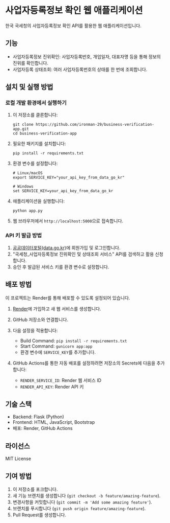 # 사업자등록정보 확인 웹 애플리케이션

한국 국세청의 사업자등록정보 확인 API를 활용한 웹 애플리케이션입니다.

## 기능

- 사업자등록정보 진위확인: 사업자등록번호, 개업일자, 대표자명 등을 통해 정보의 진위를 확인합니다.
- 사업자등록 상태조회: 여러 사업자등록번호의 상태를 한 번에 조회합니다.

## 설치 및 실행 방법

### 로컬 개발 환경에서 실행하기

1. 이 저장소를 클론합니다:
   ```
   git clone https://github.com/ironman-29/business-verification-app.git
   cd business-verification-app
   ```

2. 필요한 패키지를 설치합니다:
   ```
   pip install -r requirements.txt
   ```

3. 환경 변수를 설정합니다:
   ```
   # Linux/macOS
   export SERVICE_KEY="your_api_key_from_data_go_kr"
   
   # Windows
   set SERVICE_KEY=your_api_key_from_data_go_kr
   ```

4. 애플리케이션을 실행합니다:
   ```
   python app.py
   ```

5. 웹 브라우저에서 `http://localhost:5000`으로 접속합니다.

### API 키 발급 방법

1. [공공데이터포털(data.go.kr)](https://www.data.go.kr/)에 회원가입 및 로그인합니다.
2. "국세청_사업자등록정보 진위확인 및 상태조회 서비스" API를 검색하고 활용 신청합니다.
3. 승인 후 발급된 서비스 키를 환경 변수로 설정합니다.

## 배포 방법

이 프로젝트는 Render를 통해 배포할 수 있도록 설정되어 있습니다.

1. [Render](https://render.com/)에 가입하고 새 웹 서비스를 생성합니다.
2. GitHub 저장소와 연결합니다.
3. 다음 설정을 적용합니다:
   - Build Command: `pip install -r requirements.txt`
   - Start Command: `gunicorn app:app`
   - 환경 변수에 `SERVICE_KEY`를 추가합니다.

4. GitHub Actions를 통한 자동 배포를 설정하려면 저장소의 Secrets에 다음을 추가합니다:
   - `RENDER_SERVICE_ID`: Render 웹 서비스 ID
   - `RENDER_API_KEY`: Render API 키

## 기술 스택

- Backend: Flask (Python)
- Frontend: HTML, JavaScript, Bootstrap
- 배포: Render, GitHub Actions

## 라이선스

MIT License

## 기여 방법

1. 이 저장소를 포크합니다.
2. 새 기능 브랜치를 생성합니다 (`git checkout -b feature/amazing-feature`).
3. 변경사항을 커밋합니다 (`git commit -m 'Add some amazing feature'`).
4. 브랜치를 푸시합니다 (`git push origin feature/amazing-feature`).
5. Pull Request를 생성합니다.
